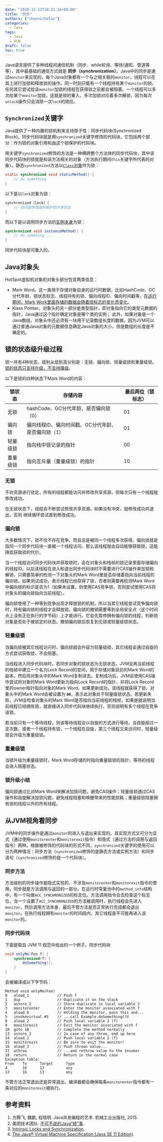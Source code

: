 ```yaml
---
date: "2020-12-13T18:31:16+08:00"
title: "同步"
authors: ["zhannicholas"]
categories:
  - Java
tags:
  - Java
  - 并发
draft: false
toc: true
---
```

Java语言提供了多种线程间通信机制（同步、while轮询、等待/通知、管道等等），其中最基础的通信方式就是 **同步（synchronization）**。Java中的同步是通过`monitor`来实现的，每个Java对象都有一个与之相关联的`monitor`，线程可以在其上进行加锁和释放锁的操作。同一时刻只能有一个线程持有某个`monitor`的锁，任何其它尝试给该`monitor`加锁的线程在获得锁之前都会被阻塞。一个线程可以多次给某个`monitor`加锁，这就是锁的重入，多次加锁对应着多次解锁，因为每次`unlock`操作只会消除一次`lock`的效应。

## `Synchronized`关键字
Java提供了一种内置的锁机制来支持原子性：同步代码块(Synchronized Block)。同步代码块就是用`synchronized`关键字修饰的代码块，它包括两个部分：作为锁的对象引用和由这个锁保护的代码块。

用关键字`synchronized`修饰的方法是一种横跨整个方法体的同步代码块，其中该同步代码块的锁就是和该方法相关的对象（方法执行期间`this`关键字所代表的对象）。静态`synchronized`方法以<u>`Class`对象</u>作为锁：
```Java
static synchronized void staticMethod() {
	// do something
}
```
以下是以`lock`对象为锁：
```Java
synchronized（lock）{
	// 访问或修改由所保护的共享状态
}
```
而以下是以调用同步方法的<u>实例本身</u>为锁：
```Java
synchronized void instanceMethod() {
	// do somehing ...
}
```

同步代码块是可重入的。

## Java对象头
HotSpot虚拟机对象的对象头部分包含两类信息：
* Mark Word。这一类用于存储对象自身的运行时数据，比如HashCode、GC分代年龄、锁状态标志、线程持有的锁、偏向线程ID、偏向时间戳等，<u>在运行期间，Mark Work里面存储的数据会随着锁标志的变化而变化</u>。
* Klass Pointer。对象头的另一部分是类型指针，即对象指向它的类型元数据的指针，Java通过这个指针确定对象是哪个类的实例；
此外，如果对象是一个Java数组，对象头中还必须有一块用于记录数组长度的数据，因为JVM可以通过普通Java对象的元数据信息确定Java对象的大小，但是数组的长度是不确定的。

## 锁的状态级升级过程
锁一共有4种状态，级别从低到高分别是：无锁、偏向锁、轻量级锁和重量级锁。<u>锁的状态只支持升级，不支持降级</u>。

以下是锁的四种状态下Mark Word的内容：

| 锁状态   | 存储内容                                            | 最后两位（锁标志） |
| -------- | --------------------------------------------------- | ------------------ |
| 无锁     | hashCode、GC分代年龄、是否偏向锁（0）               | 01                 |
| 偏向锁   | 偏向线程ID、偏向时间戳、GC分代年龄、是否偏向锁（1） | 01                 |
| 轻量级锁 | 指向栈中锁记录的指针                                | 00                 |
| 重量级锁 | 指向互斥量（重量级锁）的指针                        | 10                 |

### 无锁
不对资源进行锁定，所有的线程都能访问并修改共享资源，但每次只有一个线程能修改成功。

在无锁状态下，线程会不断尝试修改共享资源。如果没有冲突，就修改成功并退出，否则
继续循环尝试直到修改成功。

### 偏向锁
大多数情况下，锁不仅不存在竞争，而且总是被同一个线程多次获得。偏向锁就是指同一个同步代码块一直被一个线程访问，那么该线程就会自动能够获取锁，这能降低获取锁的代价。

当一个线程访问同步代码块并获取锁时，会在对象头和栈帧的锁记录里面存储偏向的线程ID，以后该线程在进入和退出同步代码块时不需要进行CAS操作来加锁和解锁，只需要简单的检测一下对象头的Mark Word里是否存储着指向当前线程的偏向锁。如果测试成功，表示线程已经获得了锁，否者则需要再检测Mark Word中偏向锁的标识是否为1（如果未设置，则使用CAS竞争锁，否则尝试使用CAS将对象头的偏向锁指向当前线程）。

偏向锁使用了一种等到竞争出现才释放锁的机制，所以当其它线程尝试竞争偏向锁时，持有偏向锁的线程才会释放锁。偏向锁的撤销需要等到全局安全点（这个时间点上没有正在执行的字节码）上才能进行。它会先暂停拥有偏向锁的线程，判断锁对象是否处于被锁定的状态。撤销偏向锁后恢复到无锁或轻量级锁状态。

### 轻量级锁
当偏向锁被其它线程访问时，偏向锁就会升级为轻量级锁，其它线程会通过自旋的方式尝试获取锁，不会阻塞。

当线程进入同步代码块时，若同步对象的锁状态为无锁状态，JVM会再当前线程的栈帧中建立一个名为Lock Record的空间，用于存储对象目前的Mark Word的副本，然后将对象头中的Mark Word复制进去。复制成功后，JVM会使用CAS操作尝试将对象的Mark Word更新为指向Lock Record的指针，并将Lock Record里的owner指针指向对象的Mark Word。如果更新成功，该线程就获得了锁，对象头中的Mark Word会被设置为 **`00`**，表示此对象处于轻量级锁状态。若更新失败，JVM会检查对象头的Mark Word是否指向当前线程的栈帧，如果是就说明当前线程已经拥有锁，就直接进入同步代码块继续执行，否则说明有多个线程在竞争该锁。

若当前只有一个等待线程，则该等待线程会以自旋的方式进行等待。当自旋超过一定次数，或者一个线程持有锁，一个线程在自旋，第三个线程又来访问时，轻量级锁会升级为重量级锁。

### 重量级锁
当锁升级为重量级锁时，Mark Word存储的时指向重量级锁的指针，等待的线程会进入阻塞状态。

### 锁升级小结
偏向锁通过比对Mark Word来解决加锁问题，避免CAS操作；轻量级锁通过CAS操作和自旋解决加锁问题，避免线程阻塞和唤醒带来的性能损耗；重量级锁阻塞拥有锁的线程以外的所有线程。

## 从JVM视角看同步
JVM中的同步操作是通过`monitor`的进入与退出来实现的。其实现方式又可分为显式（通过使用`monitorenter`和`monitorexit`指令）和隐式（通过方法的调用与返回指令）两种。根据被修饰的代码块的形式不同，`synchronized`关键字的使用可以分为两种情况：同步方法（`synchronized`修饰的是静态方法或实例方法）和同步语句（`synchronized`修饰的是一个代码块）。

### 同步方法
方法级别的同步操作是隐式实现的，不涉及`monitorenter`和`monitorexit`指令的使用，同步就是方法调用与返回的一部分。在运行时常量池中的`method_info`结构中，有一个叫做`ACC_SYNCHRONIZED`的标志位。方法调用指令会去检查这个标志位，当一个设置了`ACC_SYNCHRONIZED`的方法被调用时，执行线程会先进入`monitor`，然后调用方法本身，最后不管方法是否正常执行完成都会退出`monitor`。在执行线程拥有`monitor`的时间段内，其它线程是不可能再进入该`monitor`的。

### 同步代码块
下面是取自 JVM 11 规范中给出的一个例子。同步代码块
```java
void onlyMe(Foo f) {
    synchronized(f) {
        doSomething();
    }
}
```
会被编译成以下字节码：

```class
Method void onlyMe(Foo)
0   aload_1             // Push f
1   dup                 // Duplicate it on the stack
2   astore_2            // Store duplicate in local variable 2
3   monitorenter        // Enter the monitor associated with f
4   aload_0             // Holding the monitor, pass this and...
5   invokevirtual #5    // ...call Example.doSomething()V
8   aload_2             // Push local variable 2 (f)
9   monitorexit         // Exit the monitor associated with f
10  goto 18             // Complete the method normally
13  astore_3            // In case of any throw, end up here
14  aload_2             // Push local variable 2 (f)
15  monitorexit         // Be sure to exit the monitor!
16  aload_3             // Push thrown value...
17  athrow              // ...and rethrow value to the invoker
18  return              // Return in the normal case
Exception table:
From    To      Target      Type
4       10      13          any
13      16      13          any
```
不管方法正常退出还是异常退出，编译器都会确保每条`monitorenter`指令都有一条对应的`monitorexit`被执行。

## 参考资料
1. 方腾飞, 魏鹏, 程晓明. Java并发编程的艺术. 机械工业出版社, 2015.
2. 美团技术团队. [不可不说的Java“锁”事](https://tech.meituan.com/2018/11/15/java-lock.html).
3. [Intrinsic Locks and Synchronization](https://docs.oracle.com/javase/tutorial/essential/concurrency/locksync.html).
4. [The Java® Virtual Machine Specification (Java SE 11 Edition)](https://docs.oracle.com/javase/specs/jvms/se11/html/jvms-3.html#jvms-3.14).